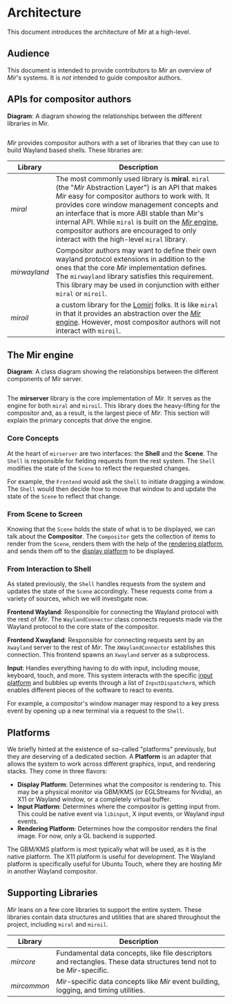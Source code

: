 # Architecture
This document introduces the architecture of *Mir* at a high-level.

## Audience
This document is intended to provide contributors to *Mir* an overview of *Mir*'s systems. It is *not* intended to guide compositor authors.

## APIs for compositor authors
**Diagram**: A diagram showing the relationships between the different libraries in Mir.

```{mermaid} high_level_diagram.mmd
```

*Mir* provides compositor authors with a set of libraries that they can use to build Wayland based shells. These libraries are:

Library | Description
--      | --
*miral*|The most commonly used library is **miral**. `miral` (the "*Mir* Abstraction Layer") is an API that makes *Mir* easy for compositor authors to work with. It provides core window management concepts and an interface that is more ABI stable than Mir's internal API. While `miral` is built on the [*Mir* engine](#the-mir-engine), compositor authors are encouraged to only interact with the high-level `miral` library.
*mirwayland*|Compositor authors may want to define their own wayland protocol extensions in addition to the ones that the core *Mir* implementation defines. The `mirwayland` library satisfies this requirement. This library may be used in conjunction with either `miral` or `miroil`.
*miroil*|a custom library for the [Lomiri](https://lomiri.com/) folks. It is like `miral` in that it provides an abstraction over the [*Mir* engine](#the-mir-engine). However, most compositor authors will not interact with `miroil`.

## The Mir engine
**Diagram**: A class diagram showing the relationships between the different components of Mir server.

```{mermaid} mirserver.mmd
```

The **mirserver** library is the core implementation of *Mir*. It serves as the engine for both `miral` and `miroil`. This library does the heavy-lifting for the compositor and, as a result, is the largest piece of *Mir*. This section will explain the primary concepts that drive the engine.

### Core Concepts
At the heart of `mirserver` are two interfaces: the **Shell** and the **Scene**. The `Shell` is responsible for fielding requests from the rest system. The `Shell` modifies the state of the `Scene` to reflect the requested changes.

For example, the `Frontend` would ask the `Shell` to initiate dragging a window. The `Shell` would then decide how to move that window to and update the state of the `Scene` to reflect that change.

### From Scene to Screen
Knowing that the `Scene` holds the state of what is to be displayed, we can talk about the **Compositor**. The `Compositor` gets the collection of items to render from the `Scene`,
renders them with the help of the [rendering platform](#platforms), and sends them off to the [display platform](#platforms) to be displayed.

### From Interaction to Shell
As stated previously, the `Shell` handles requests from the system and updates the state of the `Scene` accordingly. These requests come from a variety of sources, which we will investigate now.

**Frontend Wayland**: Responsible for connecting the Wayland protocol with the rest of *Mir*. The `WaylandConnector` class connects requests made via the Wayland protocol to the core state of the compositor.

**Frontend Xwayland**: Responsible for connecting requests sent by an `Xwayland` server to the rest of *Mir*. The `XWaylandConnector` establishes this connection. This frontend spawns an `Xwayland` server as a subprocess.

**Input**: Handles everything having to do with input, including mouse, keyboard, touch, and more. This system interacts with the specific [input platform](#platforms) and bubbles up events through a list of `InputDispatcher`s, which enables different pieces of the software to react to events.

For example, a compositor's window manager may respond to a key press event by opening up a new terminal via a request to the `Shell`.

## Platforms
We briefly hinted at the existence of so-called "platforms" previously, but they are deserving of a dedicated section. A **Platform** is an adapter that allows the system to work across different graphics, input, and rendering stacks. They come in three flavors:
- **Display Platform**: Determines what the compositor is rendering to. This may be a physical monitor via GBM/KMS (or EGLStreams for Nvidia), an X11 or Wayland window, or a completely virtual buffer.
- **Input Platform**: Determines where the compositor is getting input from. This could be native event via `libinput`, X input events, or Wayland input events.
- **Rendering Platform**: Determines how the compositor renders the final image. For now, only a GL backend is supported.

The GBM/KMS platform is most typically what will be used, as it is the native platform. The X11 platform is useful for development. The Wayland platform is specifically useful for Ubuntu Touch, where they are hosting *Mir* in another Wayland compositor.

## Supporting Libraries
*Mir* leans on a few core libraries to support the entire system. These libraries contain data structures and utilities that are shared throughout the project, including `miral` and `miroil`.

Library | Description
--      | --
*mircore*|Fundamental data concepts, like file descriptors and rectangles. These data structures tend not to be *Mir*-specific.
*mircommon*|*Mir*-specific data concepts like *Mir* event building, logging, and timing utilities.

